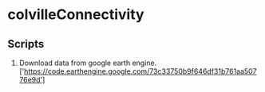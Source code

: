 # colvilleConnectivity

## Scripts
1. Download data from google earth engine. ['https://code.earthengine.google.com/73c33750b9f646df31b761aa50776e9d']
